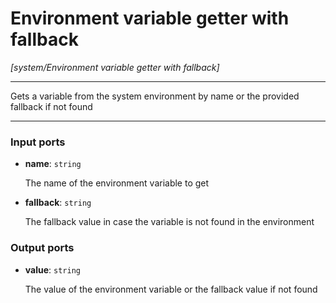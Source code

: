 # Environment variable getter with fallback

_[system/Environment variable getter with fallback]_

---

Gets a variable from the system environment by name or the provided fallback if not found<br>

---

### Input ports

* __name__: ` string `

    The name of the environment variable to get<br>


* __fallback__: ` string `

    The fallback value in case the variable is not found in the environment<br>

### Output ports

* __value__: ` string `

    The value of the environment variable or the fallback value if not found<br>

